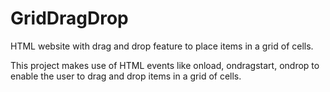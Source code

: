 # GridDragDrop
HTML website with drag and drop feature to place items in a grid of cells.

This project makes use of HTML events like onload, ondragstart, ondrop to enable the user
to drag and drop items in a grid of cells.
